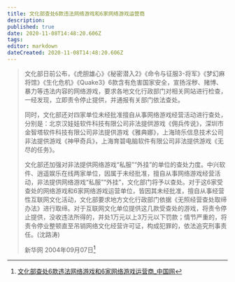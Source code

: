 ```yaml
---
title: 文化部查处6款违法网络游戏和6家网络游戏运营商
description: 
published: true
date: 2020-11-08T14:48:20.606Z
tags: 
editor: markdown
dateCreated: 2020-11-08T14:48:20.606Z
---
```


> 文化部日前公布，《虎胆雄心》《秘密潜入2》《命令与征服3-将军》《梦幻麻将馆》《生化危机》《Quake3》6款含有危害国家安全，宣扬淫秽、赌博、暴力等违法内容的网络游戏，要求各地文化行政部门对相关网站进行检查，一经发现，立即责令停止提供，并通报有关部门依法查处。
>
> 同时，文化部还对四家单位未经批准擅自从事网络游戏经营活动进行查处，分别是：北京汉娃娃软件科技有限公司非法提供游戏《佣兵传说》，深圳市金智塔软件科技有限公司非法提供游戏《雅典娜》，上海琦乐信息技术公司非法提供游戏《神甲奇兵》，上海育碧电脑软件有限公司非法提供游戏《无尽的任务》。
>
> 文化部还加强对非法提供网络游戏“私服”“外挂”的单位的查处力度。中兴软件、逍遥娱乐在线两家单位，因属于未经批准，擅自从事网络游戏经营活动，非法提供网络游戏“私服”“外挂”，文化部门将予以查处。对于这6家受查处的网络游戏和6家网络游戏运营单位，皆因其未经批准，擅自从事经营性互联网文化活动，文化部要求地方文化行政部门依据《无照经营查处取缔办法》进行取缔。对于互联网文化单位提供这几款受查处的游戏，将责令停止提供，没收违法所得的，并处1万元以上3万元以下罚款；情节严重的，将责令停业整顿直至吊销网络文化经营许可证，构成犯罪的，依法追究刑事责任。(沈路涛)
>
> 新华网 2004年09月07日[^content_5654154]

[^content_5654154]: [文化部查处6款违法网络游戏和6家网络游戏运营商_中国网](https://web.archive.org/web/20200821113630/http://www.china.com.cn/zhuanti2005/txt/2004-09/07/content_5654154.htm)
